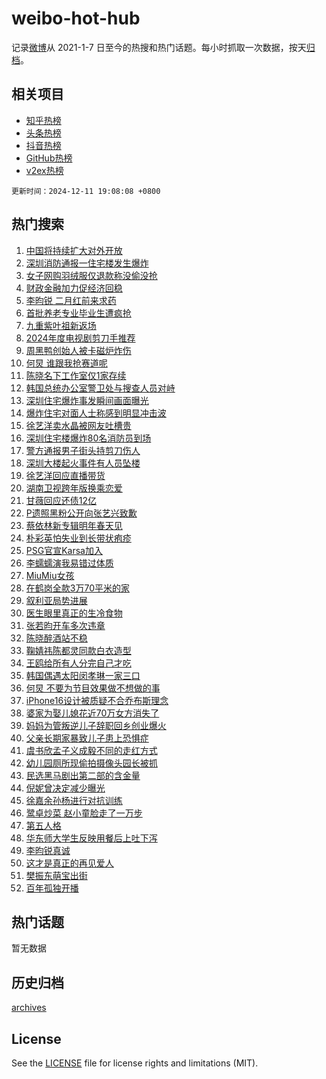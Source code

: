 # weibo-hot-hub

记录[微博](https://www.weibo.com)从 2021-1-7 日至今的热搜和热门话题。每小时抓取一次数据，按天[归档](archives)。

## 相关项目

- [知乎热榜](https://github.com/lonnyzhang423/zhihu-hot-hub)
- [头条热榜](https://github.com/lonnyzhang423/toutiao-hot-hub)
- [抖音热榜](https://github.com/lonnyzhang423/douyin-hot-hub)
- [GitHub热榜](https://github.com/lonnyzhang423/github-hot-hub)
- [v2ex热榜](https://github.com/lonnyzhang423/v2ex-hot-hub)


`更新时间：2024-12-11 19:08:08 +0800`

## 热门搜索

1. [中国将持续扩大对外开放](https://m.weibo.cn/search?containerid=100103type%3D1%26t%3D10%26q%3D%23%E4%B8%AD%E5%9B%BD%E5%B0%86%E6%8C%81%E7%BB%AD%E6%89%A9%E5%A4%A7%E5%AF%B9%E5%A4%96%E5%BC%80%E6%94%BE%23&stream_entry_id=51&isnewpage=1&extparam=seat%3D1%26stream_entry_id%3D51%26c_type%3D51%26dgr%3D0%26cate%3D10103%26pos%3D0%26q%3D%2523%25E4%25B8%25AD%25E5%259B%25BD%25E5%25B0%2586%25E6%258C%2581%25E7%25BB%25AD%25E6%2589%25A9%25E5%25A4%25A7%25E5%25AF%25B9%25E5%25A4%2596%25E5%25BC%2580%25E6%2594%25BE%2523%26filter_type%3Drealtimehot%26display_time%3D1733915287%26pre_seqid%3D17339152871720106814401)
1. [深圳消防通报一住宅楼发生爆炸](https://m.weibo.cn/search?containerid=100103type%3D1%26t%3D10%26q%3D%23%E6%B7%B1%E5%9C%B3%E6%B6%88%E9%98%B2%E9%80%9A%E6%8A%A5%E4%B8%80%E4%BD%8F%E5%AE%85%E6%A5%BC%E5%8F%91%E7%94%9F%E7%88%86%E7%82%B8%23&stream_entry_id=31&isnewpage=1&extparam=seat%3D1%26stream_entry_id%3D31%26realpos%3D1%26lcate%3D5001%26flag%3D4%26band_rank%3D1%26pos%3D0%26q%3D%2523%25E6%25B7%25B1%25E5%259C%25B3%25E6%25B6%2588%25E9%2598%25B2%25E9%2580%259A%25E6%258A%25A5%25E4%25B8%2580%25E4%25BD%258F%25E5%25AE%2585%25E6%25A5%25BC%25E5%258F%2591%25E7%2594%259F%25E7%2588%2586%25E7%2582%25B8%2523%26dgr%3D0%26cate%3D5001%26c_type%3D31%26filter_type%3Drealtimehot%26display_time%3D1733915287%26pre_seqid%3D17339152871720106814401)
1. [女子网购羽绒服仅退款称没偷没抢](https://m.weibo.cn/search?containerid=100103type%3D1%26t%3D10%26q%3D%23%E5%A5%B3%E5%AD%90%E7%BD%91%E8%B4%AD%E7%BE%BD%E7%BB%92%E6%9C%8D%E4%BB%85%E9%80%80%E6%AC%BE%E7%A7%B0%E6%B2%A1%E5%81%B7%E6%B2%A1%E6%8A%A2%23&stream_entry_id=31&isnewpage=1&extparam=seat%3D1%26stream_entry_id%3D31%26realpos%3D2%26lcate%3D5001%26flag%3D0%26band_rank%3D2%26pos%3D1%26q%3D%2523%25E5%25A5%25B3%25E5%25AD%2590%25E7%25BD%2591%25E8%25B4%25AD%25E7%25BE%25BD%25E7%25BB%2592%25E6%259C%258D%25E4%25BB%2585%25E9%2580%2580%25E6%25AC%25BE%25E7%25A7%25B0%25E6%25B2%25A1%25E5%2581%25B7%25E6%25B2%25A1%25E6%258A%25A2%2523%26dgr%3D0%26cate%3D5001%26c_type%3D31%26filter_type%3Drealtimehot%26display_time%3D1733915287%26pre_seqid%3D17339152871720106814401)
1. [财政金融加力促经济回稳](https://m.weibo.cn/search?containerid=100103type%3D1%26t%3D10%26q%3D%23%E8%B4%A2%E6%94%BF%E9%87%91%E8%9E%8D%E5%8A%A0%E5%8A%9B%E4%BF%83%E7%BB%8F%E6%B5%8E%E5%9B%9E%E7%A8%B3%23&stream_entry_id=31&isnewpage=1&extparam=seat%3D1%26stream_entry_id%3D31%26realpos%3D3%26lcate%3D5001%26flag%3D0%26band_rank%3D3%26pos%3D2%26q%3D%2523%25E8%25B4%25A2%25E6%2594%25BF%25E9%2587%2591%25E8%259E%258D%25E5%258A%25A0%25E5%258A%259B%25E4%25BF%2583%25E7%25BB%258F%25E6%25B5%258E%25E5%259B%259E%25E7%25A8%25B3%2523%26dgr%3D0%26cate%3D5001%26c_type%3D31%26filter_type%3Drealtimehot%26display_time%3D1733915287%26pre_seqid%3D17339152871720106814401)
1. [李昀锐 二月红前来求药](https://m.weibo.cn/search?containerid=100103type%3D1%26t%3D10%26q%3D%E6%9D%8E%E6%98%80%E9%94%90+%E4%BA%8C%E6%9C%88%E7%BA%A2%E5%89%8D%E6%9D%A5%E6%B1%82%E8%8D%AF&stream_entry_id=31&isnewpage=1&extparam=seat%3D1%26stream_entry_id%3D31%26realpos%3D4%26lcate%3D5001%26flag%3D1%26band_rank%3D4%26pos%3D3%26q%3D%25E6%259D%258E%25E6%2598%2580%25E9%2594%2590%2520%25E4%25BA%258C%25E6%259C%2588%25E7%25BA%25A2%25E5%2589%258D%25E6%259D%25A5%25E6%25B1%2582%25E8%258D%25AF%26dgr%3D0%26cate%3D5001%26c_type%3D31%26filter_type%3Drealtimehot%26display_time%3D1733915287%26pre_seqid%3D17339152871720106814401)
1. [首批养老专业毕业生遭疯抢](https://m.weibo.cn/search?containerid=100103type%3D1%26t%3D10%26q%3D%23%E9%A6%96%E6%89%B9%E5%85%BB%E8%80%81%E4%B8%93%E4%B8%9A%E6%AF%95%E4%B8%9A%E7%94%9F%E9%81%AD%E7%96%AF%E6%8A%A2%23&stream_entry_id=31&isnewpage=1&extparam=seat%3D1%26stream_entry_id%3D31%26realpos%3D5%26lcate%3D5001%26flag%3D1%26band_rank%3D5%26pos%3D4%26q%3D%2523%25E9%25A6%2596%25E6%2589%25B9%25E5%2585%25BB%25E8%2580%2581%25E4%25B8%2593%25E4%25B8%259A%25E6%25AF%2595%25E4%25B8%259A%25E7%2594%259F%25E9%2581%25AD%25E7%2596%25AF%25E6%258A%25A2%2523%26dgr%3D0%26cate%3D5001%26c_type%3D31%26filter_type%3Drealtimehot%26display_time%3D1733915287%26pre_seqid%3D17339152871720106814401)
1. [九重紫叶祖新返场](https://m.weibo.cn/search?containerid=100103type%3D1%26t%3D10%26q%3D%E4%B9%9D%E9%87%8D%E7%B4%AB%E5%8F%B6%E7%A5%96%E6%96%B0%E8%BF%94%E5%9C%BA&stream_entry_id=31&isnewpage=1&extparam=seat%3D1%26stream_entry_id%3D31%26realpos%3D6%26lcate%3D5001%26flag%3D1%26band_rank%3D6%26pos%3D5%26q%3D%25E4%25B9%259D%25E9%2587%258D%25E7%25B4%25AB%25E5%258F%25B6%25E7%25A5%2596%25E6%2596%25B0%25E8%25BF%2594%25E5%259C%25BA%26dgr%3D0%26cate%3D5001%26c_type%3D31%26filter_type%3Drealtimehot%26display_time%3D1733915287%26pre_seqid%3D17339152871720106814401)
1. [2024年度电视剧剪刀手推荐](https://m.weibo.cn/search?containerid=100103type%3D1%26t%3D10%26q%3D%232024%E5%B9%B4%E5%BA%A6%E7%94%B5%E8%A7%86%E5%89%A7%E5%89%AA%E5%88%80%E6%89%8B%E6%8E%A8%E8%8D%90%23&stream_entry_id=31&isnewpage=1&extparam=seat%3D1%26stream_entry_id%3D31%26lcate%3D5001%26band_rank%3D7%26filter_type%3Drealtimehot%26q%3D%25232024%25E5%25B9%25B4%25E5%25BA%25A6%25E7%2594%25B5%25E8%25A7%2586%25E5%2589%25A7%25E5%2589%25AA%25E5%2588%2580%25E6%2589%258B%25E6%258E%25A8%25E8%258D%2590%2523%26dgr%3D0%26is_ad_pos%3D1%26adid%3D267710%26c_type%3D31%26cate%3D5001%26pos%3D6%26display_time%3D1733915287%26pre_seqid%3D17339152871720106814401)
1. [周黑鸭创始人被卡磁炉炸伤](https://m.weibo.cn/search?containerid=100103type%3D1%26t%3D10%26q%3D%23%E5%91%A8%E9%BB%91%E9%B8%AD%E5%88%9B%E5%A7%8B%E4%BA%BA%E8%A2%AB%E5%8D%A1%E7%A3%81%E7%82%89%E7%82%B8%E4%BC%A4%23&stream_entry_id=31&isnewpage=1&extparam=seat%3D1%26stream_entry_id%3D31%26realpos%3D7%26lcate%3D5001%26flag%3D2%26band_rank%3D7%26pos%3D7%26q%3D%2523%25E5%2591%25A8%25E9%25BB%2591%25E9%25B8%25AD%25E5%2588%259B%25E5%25A7%258B%25E4%25BA%25BA%25E8%25A2%25AB%25E5%258D%25A1%25E7%25A3%2581%25E7%2582%2589%25E7%2582%25B8%25E4%25BC%25A4%2523%26dgr%3D0%26cate%3D5001%26c_type%3D31%26filter_type%3Drealtimehot%26display_time%3D1733915287%26pre_seqid%3D17339152871720106814401)
1. [何炅 谁跟我抢赛道呢](https://m.weibo.cn/search?containerid=100103type%3D1%26t%3D10%26q%3D%E4%BD%95%E7%82%85+%E8%B0%81%E8%B7%9F%E6%88%91%E6%8A%A2%E8%B5%9B%E9%81%93%E5%91%A2&stream_entry_id=31&isnewpage=1&extparam=seat%3D1%26stream_entry_id%3D31%26realpos%3D8%26lcate%3D5001%26flag%3D0%26band_rank%3D8%26pos%3D8%26q%3D%25E4%25BD%2595%25E7%2582%2585%2520%25E8%25B0%2581%25E8%25B7%259F%25E6%2588%2591%25E6%258A%25A2%25E8%25B5%259B%25E9%2581%2593%25E5%2591%25A2%26dgr%3D0%26cate%3D5001%26c_type%3D31%26filter_type%3Drealtimehot%26display_time%3D1733915287%26pre_seqid%3D17339152871720106814401)
1. [陈晓名下工作室仅1家存续](https://m.weibo.cn/search?containerid=100103type%3D1%26t%3D10%26q%3D%23%E9%99%88%E6%99%93%E5%90%8D%E4%B8%8B%E5%B7%A5%E4%BD%9C%E5%AE%A4%E4%BB%851%E5%AE%B6%E5%AD%98%E7%BB%AD%23&stream_entry_id=31&isnewpage=1&extparam=seat%3D1%26stream_entry_id%3D31%26realpos%3D9%26lcate%3D5001%26flag%3D1%26band_rank%3D9%26pos%3D9%26q%3D%2523%25E9%2599%2588%25E6%2599%2593%25E5%2590%258D%25E4%25B8%258B%25E5%25B7%25A5%25E4%25BD%259C%25E5%25AE%25A4%25E4%25BB%25851%25E5%25AE%25B6%25E5%25AD%2598%25E7%25BB%25AD%2523%26dgr%3D0%26cate%3D5001%26c_type%3D31%26filter_type%3Drealtimehot%26display_time%3D1733915287%26pre_seqid%3D17339152871720106814401)
1. [韩国总统办公室警卫处与搜查人员对峙](https://m.weibo.cn/search?containerid=100103type%3D1%26t%3D10%26q%3D%23%E9%9F%A9%E5%9B%BD%E6%80%BB%E7%BB%9F%E5%8A%9E%E5%85%AC%E5%AE%A4%E8%AD%A6%E5%8D%AB%E5%A4%84%E4%B8%8E%E6%90%9C%E6%9F%A5%E4%BA%BA%E5%91%98%E5%AF%B9%E5%B3%99%23&stream_entry_id=31&isnewpage=1&extparam=seat%3D1%26stream_entry_id%3D31%26realpos%3D10%26lcate%3D5001%26flag%3D1%26band_rank%3D10%26pos%3D10%26q%3D%2523%25E9%259F%25A9%25E5%259B%25BD%25E6%2580%25BB%25E7%25BB%259F%25E5%258A%259E%25E5%2585%25AC%25E5%25AE%25A4%25E8%25AD%25A6%25E5%258D%25AB%25E5%25A4%2584%25E4%25B8%258E%25E6%2590%259C%25E6%259F%25A5%25E4%25BA%25BA%25E5%2591%2598%25E5%25AF%25B9%25E5%25B3%2599%2523%26dgr%3D0%26cate%3D5001%26c_type%3D31%26filter_type%3Drealtimehot%26display_time%3D1733915287%26pre_seqid%3D17339152871720106814401)
1. [深圳住宅爆炸事发瞬间画面曝光](https://m.weibo.cn/search?containerid=100103type%3D1%26t%3D10%26q%3D%23%E6%B7%B1%E5%9C%B3%E4%BD%8F%E5%AE%85%E7%88%86%E7%82%B8%E4%BA%8B%E5%8F%91%E7%9E%AC%E9%97%B4%E7%94%BB%E9%9D%A2%E6%9B%9D%E5%85%89%23&stream_entry_id=31&isnewpage=1&extparam=seat%3D1%26stream_entry_id%3D31%26realpos%3D11%26lcate%3D5001%26flag%3D1%26band_rank%3D11%26pos%3D11%26q%3D%2523%25E6%25B7%25B1%25E5%259C%25B3%25E4%25BD%258F%25E5%25AE%2585%25E7%2588%2586%25E7%2582%25B8%25E4%25BA%258B%25E5%258F%2591%25E7%259E%25AC%25E9%2597%25B4%25E7%2594%25BB%25E9%259D%25A2%25E6%259B%259D%25E5%2585%2589%2523%26dgr%3D0%26cate%3D5001%26c_type%3D31%26filter_type%3Drealtimehot%26display_time%3D1733915287%26pre_seqid%3D17339152871720106814401)
1. [爆炸住宅对面人士称感到明显冲击波](https://m.weibo.cn/search?containerid=100103type%3D1%26t%3D10%26q%3D%23%E7%88%86%E7%82%B8%E4%BD%8F%E5%AE%85%E5%AF%B9%E9%9D%A2%E4%BA%BA%E5%A3%AB%E7%A7%B0%E6%84%9F%E5%88%B0%E6%98%8E%E6%98%BE%E5%86%B2%E5%87%BB%E6%B3%A2%23&stream_entry_id=31&isnewpage=1&extparam=seat%3D1%26stream_entry_id%3D31%26realpos%3D12%26lcate%3D5001%26flag%3D1%26band_rank%3D12%26pos%3D12%26q%3D%2523%25E7%2588%2586%25E7%2582%25B8%25E4%25BD%258F%25E5%25AE%2585%25E5%25AF%25B9%25E9%259D%25A2%25E4%25BA%25BA%25E5%25A3%25AB%25E7%25A7%25B0%25E6%2584%259F%25E5%2588%25B0%25E6%2598%258E%25E6%2598%25BE%25E5%2586%25B2%25E5%2587%25BB%25E6%25B3%25A2%2523%26dgr%3D0%26cate%3D5001%26c_type%3D31%26filter_type%3Drealtimehot%26display_time%3D1733915287%26pre_seqid%3D17339152871720106814401)
1. [徐艺洋卖水晶被网友吐槽贵](https://m.weibo.cn/search?containerid=100103type%3D1%26t%3D10%26q%3D%23%E5%BE%90%E8%89%BA%E6%B4%8B%E5%8D%96%E6%B0%B4%E6%99%B6%E8%A2%AB%E7%BD%91%E5%8F%8B%E5%90%90%E6%A7%BD%E8%B4%B5%23&stream_entry_id=31&isnewpage=1&extparam=seat%3D1%26stream_entry_id%3D31%26realpos%3D13%26lcate%3D5001%26flag%3D2%26band_rank%3D13%26pos%3D13%26q%3D%2523%25E5%25BE%2590%25E8%2589%25BA%25E6%25B4%258B%25E5%258D%2596%25E6%25B0%25B4%25E6%2599%25B6%25E8%25A2%25AB%25E7%25BD%2591%25E5%258F%258B%25E5%2590%2590%25E6%25A7%25BD%25E8%25B4%25B5%2523%26dgr%3D0%26cate%3D5001%26c_type%3D31%26filter_type%3Drealtimehot%26display_time%3D1733915287%26pre_seqid%3D17339152871720106814401)
1. [深圳住宅楼爆炸80名消防员到场](https://m.weibo.cn/search?containerid=100103type%3D1%26t%3D10%26q%3D%23%E6%B7%B1%E5%9C%B3%E4%BD%8F%E5%AE%85%E6%A5%BC%E7%88%86%E7%82%B880%E5%90%8D%E6%B6%88%E9%98%B2%E5%91%98%E5%88%B0%E5%9C%BA%23&stream_entry_id=31&isnewpage=1&extparam=seat%3D1%26stream_entry_id%3D31%26realpos%3D14%26lcate%3D5001%26flag%3D0%26band_rank%3D14%26pos%3D14%26q%3D%2523%25E6%25B7%25B1%25E5%259C%25B3%25E4%25BD%258F%25E5%25AE%2585%25E6%25A5%25BC%25E7%2588%2586%25E7%2582%25B880%25E5%2590%258D%25E6%25B6%2588%25E9%2598%25B2%25E5%2591%2598%25E5%2588%25B0%25E5%259C%25BA%2523%26dgr%3D0%26cate%3D5001%26c_type%3D31%26filter_type%3Drealtimehot%26display_time%3D1733915287%26pre_seqid%3D17339152871720106814401)
1. [警方通报男子街头持剪刀伤人](https://m.weibo.cn/search?containerid=100103type%3D1%26t%3D10%26q%3D%23%E8%AD%A6%E6%96%B9%E9%80%9A%E6%8A%A5%E7%94%B7%E5%AD%90%E8%A1%97%E5%A4%B4%E6%8C%81%E5%89%AA%E5%88%80%E4%BC%A4%E4%BA%BA%23&stream_entry_id=31&isnewpage=1&extparam=seat%3D1%26stream_entry_id%3D31%26realpos%3D15%26lcate%3D5001%26flag%3D1%26band_rank%3D15%26pos%3D15%26q%3D%2523%25E8%25AD%25A6%25E6%2596%25B9%25E9%2580%259A%25E6%258A%25A5%25E7%2594%25B7%25E5%25AD%2590%25E8%25A1%2597%25E5%25A4%25B4%25E6%258C%2581%25E5%2589%25AA%25E5%2588%2580%25E4%25BC%25A4%25E4%25BA%25BA%2523%26dgr%3D0%26cate%3D5001%26c_type%3D31%26filter_type%3Drealtimehot%26display_time%3D1733915287%26pre_seqid%3D17339152871720106814401)
1. [深圳大楼起火事件有人员坠楼](https://m.weibo.cn/search?containerid=100103type%3D1%26t%3D10%26q%3D%23%E6%B7%B1%E5%9C%B3%E5%A4%A7%E6%A5%BC%E8%B5%B7%E7%81%AB%E4%BA%8B%E4%BB%B6%E6%9C%89%E4%BA%BA%E5%91%98%E5%9D%A0%E6%A5%BC%23&stream_entry_id=31&isnewpage=1&extparam=seat%3D1%26stream_entry_id%3D31%26realpos%3D16%26lcate%3D5001%26flag%3D1%26band_rank%3D16%26pos%3D16%26q%3D%2523%25E6%25B7%25B1%25E5%259C%25B3%25E5%25A4%25A7%25E6%25A5%25BC%25E8%25B5%25B7%25E7%2581%25AB%25E4%25BA%258B%25E4%25BB%25B6%25E6%259C%2589%25E4%25BA%25BA%25E5%2591%2598%25E5%259D%25A0%25E6%25A5%25BC%2523%26dgr%3D0%26cate%3D5001%26c_type%3D31%26filter_type%3Drealtimehot%26display_time%3D1733915287%26pre_seqid%3D17339152871720106814401)
1. [徐艺洋回应直播带货](https://m.weibo.cn/search?containerid=100103type%3D1%26t%3D10%26q%3D%23%E5%BE%90%E8%89%BA%E6%B4%8B%E5%9B%9E%E5%BA%94%E7%9B%B4%E6%92%AD%E5%B8%A6%E8%B4%A7%23&stream_entry_id=31&isnewpage=1&extparam=seat%3D1%26stream_entry_id%3D31%26realpos%3D17%26lcate%3D5001%26flag%3D2%26band_rank%3D17%26pos%3D17%26q%3D%2523%25E5%25BE%2590%25E8%2589%25BA%25E6%25B4%258B%25E5%259B%259E%25E5%25BA%2594%25E7%259B%25B4%25E6%2592%25AD%25E5%25B8%25A6%25E8%25B4%25A7%2523%26dgr%3D0%26cate%3D5001%26c_type%3D31%26filter_type%3Drealtimehot%26display_time%3D1733915287%26pre_seqid%3D17339152871720106814401)
1. [湖南卫视跨年版换乘恋爱](https://m.weibo.cn/search?containerid=100103type%3D1%26t%3D10%26q%3D%E6%B9%96%E5%8D%97%E5%8D%AB%E8%A7%86%E8%B7%A8%E5%B9%B4%E7%89%88%E6%8D%A2%E4%B9%98%E6%81%8B%E7%88%B1&stream_entry_id=31&isnewpage=1&extparam=seat%3D1%26stream_entry_id%3D31%26realpos%3D18%26lcate%3D5001%26flag%3D1%26band_rank%3D18%26pos%3D18%26q%3D%25E6%25B9%2596%25E5%258D%2597%25E5%258D%25AB%25E8%25A7%2586%25E8%25B7%25A8%25E5%25B9%25B4%25E7%2589%2588%25E6%258D%25A2%25E4%25B9%2598%25E6%2581%258B%25E7%2588%25B1%26dgr%3D0%26cate%3D5001%26c_type%3D31%26filter_type%3Drealtimehot%26display_time%3D1733915287%26pre_seqid%3D17339152871720106814401)
1. [甘薇回应还债12亿](https://m.weibo.cn/search?containerid=100103type%3D1%26t%3D10%26q%3D%23%E7%94%98%E8%96%87%E5%9B%9E%E5%BA%94%E8%BF%98%E5%80%BA12%E4%BA%BF%23&stream_entry_id=31&isnewpage=1&extparam=seat%3D1%26stream_entry_id%3D31%26realpos%3D19%26lcate%3D5001%26flag%3D0%26band_rank%3D19%26pos%3D19%26q%3D%2523%25E7%2594%2598%25E8%2596%2587%25E5%259B%259E%25E5%25BA%2594%25E8%25BF%2598%25E5%2580%25BA12%25E4%25BA%25BF%2523%26dgr%3D0%26cate%3D5001%26c_type%3D31%26filter_type%3Drealtimehot%26display_time%3D1733915287%26pre_seqid%3D17339152871720106814401)
1. [P遗照黑粉公开向张艺兴致歉](https://m.weibo.cn/search?containerid=100103type%3D1%26t%3D10%26q%3D%23P%E9%81%97%E7%85%A7%E9%BB%91%E7%B2%89%E5%85%AC%E5%BC%80%E5%90%91%E5%BC%A0%E8%89%BA%E5%85%B4%E8%87%B4%E6%AD%89%23&stream_entry_id=31&isnewpage=1&extparam=seat%3D1%26stream_entry_id%3D31%26realpos%3D20%26lcate%3D5001%26flag%3D1%26band_rank%3D20%26pos%3D20%26q%3D%2523P%25E9%2581%2597%25E7%2585%25A7%25E9%25BB%2591%25E7%25B2%2589%25E5%2585%25AC%25E5%25BC%2580%25E5%2590%2591%25E5%25BC%25A0%25E8%2589%25BA%25E5%2585%25B4%25E8%2587%25B4%25E6%25AD%2589%2523%26dgr%3D0%26cate%3D5001%26c_type%3D31%26filter_type%3Drealtimehot%26display_time%3D1733915287%26pre_seqid%3D17339152871720106814401)
1. [蔡依林新专辑明年春天见](https://m.weibo.cn/search?containerid=100103type%3D1%26t%3D10%26q%3D%E8%94%A1%E4%BE%9D%E6%9E%97%E6%96%B0%E4%B8%93%E8%BE%91%E6%98%8E%E5%B9%B4%E6%98%A5%E5%A4%A9%E8%A7%81&stream_entry_id=31&isnewpage=1&extparam=seat%3D1%26stream_entry_id%3D31%26realpos%3D21%26lcate%3D5001%26flag%3D1%26band_rank%3D21%26pos%3D21%26q%3D%25E8%2594%25A1%25E4%25BE%259D%25E6%259E%2597%25E6%2596%25B0%25E4%25B8%2593%25E8%25BE%2591%25E6%2598%258E%25E5%25B9%25B4%25E6%2598%25A5%25E5%25A4%25A9%25E8%25A7%2581%26dgr%3D0%26cate%3D5001%26c_type%3D31%26filter_type%3Drealtimehot%26display_time%3D1733915287%26pre_seqid%3D17339152871720106814401)
1. [朴彩英怕失业到长带状疱疹](https://m.weibo.cn/search?containerid=100103type%3D1%26t%3D10%26q%3D%23%E6%9C%B4%E5%BD%A9%E8%8B%B1%E6%80%95%E5%A4%B1%E4%B8%9A%E5%88%B0%E9%95%BF%E5%B8%A6%E7%8A%B6%E7%96%B1%E7%96%B9%23&stream_entry_id=31&isnewpage=1&extparam=seat%3D1%26stream_entry_id%3D31%26realpos%3D22%26lcate%3D5001%26flag%3D2%26band_rank%3D22%26pos%3D22%26q%3D%2523%25E6%259C%25B4%25E5%25BD%25A9%25E8%258B%25B1%25E6%2580%2595%25E5%25A4%25B1%25E4%25B8%259A%25E5%2588%25B0%25E9%2595%25BF%25E5%25B8%25A6%25E7%258A%25B6%25E7%2596%25B1%25E7%2596%25B9%2523%26dgr%3D0%26cate%3D5001%26c_type%3D31%26filter_type%3Drealtimehot%26display_time%3D1733915287%26pre_seqid%3D17339152871720106814401)
1. [PSG官宣Karsa加入](https://m.weibo.cn/search?containerid=100103type%3D1%26t%3D10%26q%3D%23PSG%E5%AE%98%E5%AE%A3Karsa%E5%8A%A0%E5%85%A5%23&stream_entry_id=31&isnewpage=1&extparam=seat%3D1%26stream_entry_id%3D31%26realpos%3D23%26lcate%3D5001%26flag%3D1%26band_rank%3D23%26pos%3D23%26q%3D%2523PSG%25E5%25AE%2598%25E5%25AE%25A3Karsa%25E5%258A%25A0%25E5%2585%25A5%2523%26dgr%3D0%26cate%3D5001%26c_type%3D31%26filter_type%3Drealtimehot%26display_time%3D1733915287%26pre_seqid%3D17339152871720106814401)
1. [李蠕蠕演我易错过体质](https://m.weibo.cn/search?containerid=100103type%3D1%26t%3D10%26q%3D%23%E6%9D%8E%E8%A0%95%E8%A0%95%E6%BC%94%E6%88%91%E6%98%93%E9%94%99%E8%BF%87%E4%BD%93%E8%B4%A8%23&stream_entry_id=31&isnewpage=1&extparam=seat%3D1%26stream_entry_id%3D31%26realpos%3D24%26lcate%3D5001%26flag%3D0%26band_rank%3D24%26pos%3D24%26q%3D%2523%25E6%259D%258E%25E8%25A0%2595%25E8%25A0%2595%25E6%25BC%2594%25E6%2588%2591%25E6%2598%2593%25E9%2594%2599%25E8%25BF%2587%25E4%25BD%2593%25E8%25B4%25A8%2523%26dgr%3D0%26adid%3D267663%26c_type%3D31%26cate%3D5001%26filter_type%3Drealtimehot%26display_time%3D1733915287%26pre_seqid%3D17339152871720106814401)
1. [MiuMiu女孩](https://m.weibo.cn/search?containerid=100103type%3D1%26t%3D10%26q%3D%23MiuMiu%E5%A5%B3%E5%AD%A9%23&stream_entry_id=31&isnewpage=1&extparam=seat%3D1%26stream_entry_id%3D31%26realpos%3D25%26lcate%3D5001%26flag%3D0%26band_rank%3D25%26pos%3D25%26q%3D%2523MiuMiu%25E5%25A5%25B3%25E5%25AD%25A9%2523%26dgr%3D0%26adid%3D267436%26c_type%3D31%26cate%3D5001%26filter_type%3Drealtimehot%26display_time%3D1733915287%26pre_seqid%3D17339152871720106814401)
1. [在鹤岗全款3万70平米的家](https://m.weibo.cn/search?containerid=100103type%3D1%26t%3D10%26q%3D%E5%9C%A8%E9%B9%A4%E5%B2%97%E5%85%A8%E6%AC%BE3%E4%B8%8770%E5%B9%B3%E7%B1%B3%E7%9A%84%E5%AE%B6&stream_entry_id=31&isnewpage=1&extparam=seat%3D1%26stream_entry_id%3D31%26realpos%3D26%26lcate%3D5001%26flag%3D1%26band_rank%3D26%26pos%3D26%26q%3D%25E5%259C%25A8%25E9%25B9%25A4%25E5%25B2%2597%25E5%2585%25A8%25E6%25AC%25BE3%25E4%25B8%258770%25E5%25B9%25B3%25E7%25B1%25B3%25E7%259A%2584%25E5%25AE%25B6%26dgr%3D0%26cate%3D5001%26c_type%3D31%26filter_type%3Drealtimehot%26display_time%3D1733915287%26pre_seqid%3D17339152871720106814401)
1. [叙利亚局势进展](https://m.weibo.cn/search?containerid=100103type%3D1%26t%3D10%26q%3D%23%E5%8F%99%E5%88%A9%E4%BA%9A%E5%B1%80%E5%8A%BF%E8%BF%9B%E5%B1%95%23&stream_entry_id=31&isnewpage=1&extparam=seat%3D1%26stream_entry_id%3D31%26realpos%3D27%26lcate%3D5001%26flag%3D0%26band_rank%3D27%26pos%3D27%26q%3D%2523%25E5%258F%2599%25E5%2588%25A9%25E4%25BA%259A%25E5%25B1%2580%25E5%258A%25BF%25E8%25BF%259B%25E5%25B1%2595%2523%26dgr%3D0%26cate%3D5001%26c_type%3D31%26filter_type%3Drealtimehot%26display_time%3D1733915287%26pre_seqid%3D17339152871720106814401)
1. [医生眼里真正的生冷食物](https://m.weibo.cn/search?containerid=100103type%3D1%26t%3D10%26q%3D%23%E5%8C%BB%E7%94%9F%E7%9C%BC%E9%87%8C%E7%9C%9F%E6%AD%A3%E7%9A%84%E7%94%9F%E5%86%B7%E9%A3%9F%E7%89%A9%23&stream_entry_id=31&isnewpage=1&extparam=seat%3D1%26stream_entry_id%3D31%26realpos%3D28%26lcate%3D5001%26flag%3D1%26band_rank%3D28%26pos%3D28%26q%3D%2523%25E5%258C%25BB%25E7%2594%259F%25E7%259C%25BC%25E9%2587%258C%25E7%259C%259F%25E6%25AD%25A3%25E7%259A%2584%25E7%2594%259F%25E5%2586%25B7%25E9%25A3%259F%25E7%2589%25A9%2523%26dgr%3D0%26cate%3D5001%26c_type%3D31%26filter_type%3Drealtimehot%26display_time%3D1733915287%26pre_seqid%3D17339152871720106814401)
1. [张若昀开车多次违章](https://m.weibo.cn/search?containerid=100103type%3D1%26t%3D10%26q%3D%23%E5%BC%A0%E8%8B%A5%E6%98%80%E5%BC%80%E8%BD%A6%E5%A4%9A%E6%AC%A1%E8%BF%9D%E7%AB%A0%23&stream_entry_id=31&isnewpage=1&extparam=seat%3D1%26stream_entry_id%3D31%26realpos%3D29%26lcate%3D5001%26flag%3D0%26band_rank%3D29%26pos%3D29%26q%3D%2523%25E5%25BC%25A0%25E8%258B%25A5%25E6%2598%2580%25E5%25BC%2580%25E8%25BD%25A6%25E5%25A4%259A%25E6%25AC%25A1%25E8%25BF%259D%25E7%25AB%25A0%2523%26dgr%3D0%26cate%3D5001%26c_type%3D31%26filter_type%3Drealtimehot%26display_time%3D1733915287%26pre_seqid%3D17339152871720106814401)
1. [陈晓醉酒站不稳](https://m.weibo.cn/search?containerid=100103type%3D1%26t%3D10%26q%3D%23%E9%99%88%E6%99%93%E9%86%89%E9%85%92%E7%AB%99%E4%B8%8D%E7%A8%B3%23&stream_entry_id=31&isnewpage=1&extparam=seat%3D1%26stream_entry_id%3D31%26realpos%3D30%26lcate%3D5001%26flag%3D0%26band_rank%3D30%26pos%3D30%26q%3D%2523%25E9%2599%2588%25E6%2599%2593%25E9%2586%2589%25E9%2585%2592%25E7%25AB%2599%25E4%25B8%258D%25E7%25A8%25B3%2523%26dgr%3D0%26cate%3D5001%26c_type%3D31%26filter_type%3Drealtimehot%26display_time%3D1733915287%26pre_seqid%3D17339152871720106814401)
1. [鞠婧祎陈都灵同款白衣造型](https://m.weibo.cn/search?containerid=100103type%3D1%26t%3D10%26q%3D%23%E9%9E%A0%E5%A9%A7%E7%A5%8E%E9%99%88%E9%83%BD%E7%81%B5%E5%90%8C%E6%AC%BE%E7%99%BD%E8%A1%A3%E9%80%A0%E5%9E%8B%23&stream_entry_id=31&isnewpage=1&extparam=seat%3D1%26stream_entry_id%3D31%26realpos%3D31%26lcate%3D5001%26flag%3D1%26band_rank%3D31%26pos%3D31%26q%3D%2523%25E9%259E%25A0%25E5%25A9%25A7%25E7%25A5%258E%25E9%2599%2588%25E9%2583%25BD%25E7%2581%25B5%25E5%2590%258C%25E6%25AC%25BE%25E7%2599%25BD%25E8%25A1%25A3%25E9%2580%25A0%25E5%259E%258B%2523%26dgr%3D0%26cate%3D5001%26c_type%3D31%26filter_type%3Drealtimehot%26display_time%3D1733915287%26pre_seqid%3D17339152871720106814401)
1. [王鸥给所有人分完自己才吃](https://m.weibo.cn/search?containerid=100103type%3D1%26t%3D10%26q%3D%E7%8E%8B%E9%B8%A5%E7%BB%99%E6%89%80%E6%9C%89%E4%BA%BA%E5%88%86%E5%AE%8C%E8%87%AA%E5%B7%B1%E6%89%8D%E5%90%83&stream_entry_id=31&isnewpage=1&extparam=seat%3D1%26stream_entry_id%3D31%26realpos%3D32%26lcate%3D5001%26flag%3D1%26band_rank%3D32%26pos%3D32%26q%3D%25E7%258E%258B%25E9%25B8%25A5%25E7%25BB%2599%25E6%2589%2580%25E6%259C%2589%25E4%25BA%25BA%25E5%2588%2586%25E5%25AE%258C%25E8%2587%25AA%25E5%25B7%25B1%25E6%2589%258D%25E5%2590%2583%26dgr%3D0%26cate%3D5001%26c_type%3D31%26filter_type%3Drealtimehot%26display_time%3D1733915287%26pre_seqid%3D17339152871720106814401)
1. [韩国偶遇太阳闵孝琳一家三口](https://m.weibo.cn/search?containerid=100103type%3D1%26t%3D10%26q%3D%23%E9%9F%A9%E5%9B%BD%E5%81%B6%E9%81%87%E5%A4%AA%E9%98%B3%E9%97%B5%E5%AD%9D%E7%90%B3%E4%B8%80%E5%AE%B6%E4%B8%89%E5%8F%A3%23&stream_entry_id=31&isnewpage=1&extparam=seat%3D1%26stream_entry_id%3D31%26realpos%3D33%26lcate%3D5001%26flag%3D0%26band_rank%3D33%26pos%3D33%26q%3D%2523%25E9%259F%25A9%25E5%259B%25BD%25E5%2581%25B6%25E9%2581%2587%25E5%25A4%25AA%25E9%2598%25B3%25E9%2597%25B5%25E5%25AD%259D%25E7%2590%25B3%25E4%25B8%2580%25E5%25AE%25B6%25E4%25B8%2589%25E5%258F%25A3%2523%26dgr%3D0%26cate%3D5001%26c_type%3D31%26filter_type%3Drealtimehot%26display_time%3D1733915287%26pre_seqid%3D17339152871720106814401)
1. [何炅 不要为节目效果做不想做的事](https://m.weibo.cn/search?containerid=100103type%3D1%26t%3D10%26q%3D%E4%BD%95%E7%82%85+%E4%B8%8D%E8%A6%81%E4%B8%BA%E8%8A%82%E7%9B%AE%E6%95%88%E6%9E%9C%E5%81%9A%E4%B8%8D%E6%83%B3%E5%81%9A%E7%9A%84%E4%BA%8B&stream_entry_id=31&isnewpage=1&extparam=seat%3D1%26stream_entry_id%3D31%26realpos%3D34%26lcate%3D5001%26flag%3D0%26band_rank%3D34%26pos%3D34%26q%3D%25E4%25BD%2595%25E7%2582%2585%2520%25E4%25B8%258D%25E8%25A6%2581%25E4%25B8%25BA%25E8%258A%2582%25E7%259B%25AE%25E6%2595%2588%25E6%259E%259C%25E5%2581%259A%25E4%25B8%258D%25E6%2583%25B3%25E5%2581%259A%25E7%259A%2584%25E4%25BA%258B%26dgr%3D0%26cate%3D5001%26c_type%3D31%26filter_type%3Drealtimehot%26display_time%3D1733915287%26pre_seqid%3D17339152871720106814401)
1. [iPhone16设计被质疑不合乔布斯理念](https://m.weibo.cn/search?containerid=100103type%3D1%26t%3D10%26q%3D%23iPhone16%E8%AE%BE%E8%AE%A1%E8%A2%AB%E8%B4%A8%E7%96%91%E4%B8%8D%E5%90%88%E4%B9%94%E5%B8%83%E6%96%AF%E7%90%86%E5%BF%B5%23&stream_entry_id=31&isnewpage=1&extparam=seat%3D1%26stream_entry_id%3D31%26realpos%3D35%26lcate%3D5001%26flag%3D1%26band_rank%3D35%26pos%3D35%26q%3D%2523iPhone16%25E8%25AE%25BE%25E8%25AE%25A1%25E8%25A2%25AB%25E8%25B4%25A8%25E7%2596%2591%25E4%25B8%258D%25E5%2590%2588%25E4%25B9%2594%25E5%25B8%2583%25E6%2596%25AF%25E7%2590%2586%25E5%25BF%25B5%2523%26dgr%3D0%26cate%3D5001%26c_type%3D31%26filter_type%3Drealtimehot%26display_time%3D1733915287%26pre_seqid%3D17339152871720106814401)
1. [婆家为娶儿媳花近70万女方消失了](https://m.weibo.cn/search?containerid=100103type%3D1%26t%3D10%26q%3D%23%E5%A9%86%E5%AE%B6%E4%B8%BA%E5%A8%B6%E5%84%BF%E5%AA%B3%E8%8A%B1%E8%BF%9170%E4%B8%87%E5%A5%B3%E6%96%B9%E6%B6%88%E5%A4%B1%E4%BA%86%23&stream_entry_id=31&isnewpage=1&extparam=seat%3D1%26stream_entry_id%3D31%26realpos%3D36%26lcate%3D5001%26flag%3D1%26band_rank%3D36%26pos%3D36%26q%3D%2523%25E5%25A9%2586%25E5%25AE%25B6%25E4%25B8%25BA%25E5%25A8%25B6%25E5%2584%25BF%25E5%25AA%25B3%25E8%258A%25B1%25E8%25BF%259170%25E4%25B8%2587%25E5%25A5%25B3%25E6%2596%25B9%25E6%25B6%2588%25E5%25A4%25B1%25E4%25BA%2586%2523%26dgr%3D0%26cate%3D5001%26c_type%3D31%26filter_type%3Drealtimehot%26display_time%3D1733915287%26pre_seqid%3D17339152871720106814401)
1. [妈妈为管叛逆儿子辞职回乡创业爆火](https://m.weibo.cn/search?containerid=100103type%3D1%26t%3D10%26q%3D%23%E5%A6%88%E5%A6%88%E4%B8%BA%E7%AE%A1%E5%8F%9B%E9%80%86%E5%84%BF%E5%AD%90%E8%BE%9E%E8%81%8C%E5%9B%9E%E4%B9%A1%E5%88%9B%E4%B8%9A%E7%88%86%E7%81%AB%23&stream_entry_id=31&isnewpage=1&extparam=seat%3D1%26stream_entry_id%3D31%26realpos%3D37%26lcate%3D5001%26flag%3D1%26band_rank%3D37%26pos%3D37%26q%3D%2523%25E5%25A6%2588%25E5%25A6%2588%25E4%25B8%25BA%25E7%25AE%25A1%25E5%258F%259B%25E9%2580%2586%25E5%2584%25BF%25E5%25AD%2590%25E8%25BE%259E%25E8%2581%258C%25E5%259B%259E%25E4%25B9%25A1%25E5%2588%259B%25E4%25B8%259A%25E7%2588%2586%25E7%2581%25AB%2523%26dgr%3D0%26cate%3D5001%26c_type%3D31%26filter_type%3Drealtimehot%26display_time%3D1733915287%26pre_seqid%3D17339152871720106814401)
1. [父亲长期家暴致儿子患上恐惧症](https://m.weibo.cn/search?containerid=100103type%3D1%26t%3D10%26q%3D%23%E7%88%B6%E4%BA%B2%E9%95%BF%E6%9C%9F%E5%AE%B6%E6%9A%B4%E8%87%B4%E5%84%BF%E5%AD%90%E6%82%A3%E4%B8%8A%E6%81%90%E6%83%A7%E7%97%87%23&stream_entry_id=31&isnewpage=1&extparam=seat%3D1%26stream_entry_id%3D31%26realpos%3D38%26lcate%3D5001%26flag%3D0%26band_rank%3D38%26pos%3D38%26q%3D%2523%25E7%2588%25B6%25E4%25BA%25B2%25E9%2595%25BF%25E6%259C%259F%25E5%25AE%25B6%25E6%259A%25B4%25E8%2587%25B4%25E5%2584%25BF%25E5%25AD%2590%25E6%2582%25A3%25E4%25B8%258A%25E6%2581%2590%25E6%2583%25A7%25E7%2597%2587%2523%26dgr%3D0%26cate%3D5001%26c_type%3D31%26filter_type%3Drealtimehot%26display_time%3D1733915287%26pre_seqid%3D17339152871720106814401)
1. [虞书欣孟子义成毅不同的走红方式](https://m.weibo.cn/search?containerid=100103type%3D1%26t%3D10%26q%3D%23%E8%99%9E%E4%B9%A6%E6%AC%A3%E5%AD%9F%E5%AD%90%E4%B9%89%E6%88%90%E6%AF%85%E4%B8%8D%E5%90%8C%E7%9A%84%E8%B5%B0%E7%BA%A2%E6%96%B9%E5%BC%8F%23&stream_entry_id=31&isnewpage=1&extparam=seat%3D1%26stream_entry_id%3D31%26realpos%3D39%26lcate%3D5001%26flag%3D1%26band_rank%3D39%26pos%3D39%26q%3D%2523%25E8%2599%259E%25E4%25B9%25A6%25E6%25AC%25A3%25E5%25AD%259F%25E5%25AD%2590%25E4%25B9%2589%25E6%2588%2590%25E6%25AF%2585%25E4%25B8%258D%25E5%2590%258C%25E7%259A%2584%25E8%25B5%25B0%25E7%25BA%25A2%25E6%2596%25B9%25E5%25BC%258F%2523%26dgr%3D0%26cate%3D5001%26c_type%3D31%26filter_type%3Drealtimehot%26display_time%3D1733915287%26pre_seqid%3D17339152871720106814401)
1. [幼儿园厕所现偷拍摄像头园长被抓](https://m.weibo.cn/search?containerid=100103type%3D1%26t%3D10%26q%3D%23%E5%B9%BC%E5%84%BF%E5%9B%AD%E5%8E%95%E6%89%80%E7%8E%B0%E5%81%B7%E6%8B%8D%E6%91%84%E5%83%8F%E5%A4%B4%E5%9B%AD%E9%95%BF%E8%A2%AB%E6%8A%93%23&stream_entry_id=31&isnewpage=1&extparam=seat%3D1%26stream_entry_id%3D31%26realpos%3D40%26lcate%3D5001%26flag%3D0%26band_rank%3D40%26pos%3D40%26q%3D%2523%25E5%25B9%25BC%25E5%2584%25BF%25E5%259B%25AD%25E5%258E%2595%25E6%2589%2580%25E7%258E%25B0%25E5%2581%25B7%25E6%258B%258D%25E6%2591%2584%25E5%2583%258F%25E5%25A4%25B4%25E5%259B%25AD%25E9%2595%25BF%25E8%25A2%25AB%25E6%258A%2593%2523%26dgr%3D0%26cate%3D5001%26c_type%3D31%26filter_type%3Drealtimehot%26display_time%3D1733915287%26pre_seqid%3D17339152871720106814401)
1. [民选黑马剧出第二部的含金量](https://m.weibo.cn/search?containerid=100103type%3D1%26t%3D10%26q%3D%E6%B0%91%E9%80%89%E9%BB%91%E9%A9%AC%E5%89%A7%E5%87%BA%E7%AC%AC%E4%BA%8C%E9%83%A8%E7%9A%84%E5%90%AB%E9%87%91%E9%87%8F&stream_entry_id=31&isnewpage=1&extparam=seat%3D1%26stream_entry_id%3D31%26realpos%3D41%26lcate%3D5001%26flag%3D1%26band_rank%3D41%26pos%3D41%26q%3D%25E6%25B0%2591%25E9%2580%2589%25E9%25BB%2591%25E9%25A9%25AC%25E5%2589%25A7%25E5%2587%25BA%25E7%25AC%25AC%25E4%25BA%258C%25E9%2583%25A8%25E7%259A%2584%25E5%2590%25AB%25E9%2587%2591%25E9%2587%258F%26dgr%3D0%26cate%3D5001%26c_type%3D31%26filter_type%3Drealtimehot%26display_time%3D1733915287%26pre_seqid%3D17339152871720106814401)
1. [倪妮曾决定减少曝光](https://m.weibo.cn/search?containerid=100103type%3D1%26t%3D10%26q%3D%23%E5%80%AA%E5%A6%AE%E6%9B%BE%E5%86%B3%E5%AE%9A%E5%87%8F%E5%B0%91%E6%9B%9D%E5%85%89%23&stream_entry_id=31&isnewpage=1&extparam=seat%3D1%26stream_entry_id%3D31%26realpos%3D42%26lcate%3D5001%26flag%3D1%26band_rank%3D42%26pos%3D42%26q%3D%2523%25E5%2580%25AA%25E5%25A6%25AE%25E6%259B%25BE%25E5%2586%25B3%25E5%25AE%259A%25E5%2587%258F%25E5%25B0%2591%25E6%259B%259D%25E5%2585%2589%2523%26dgr%3D0%26cate%3D5001%26c_type%3D31%26filter_type%3Drealtimehot%26display_time%3D1733915287%26pre_seqid%3D17339152871720106814401)
1. [徐嘉余孙杨进行对抗训练](https://m.weibo.cn/search?containerid=100103type%3D1%26t%3D10%26q%3D%23%E5%BE%90%E5%98%89%E4%BD%99%E5%AD%99%E6%9D%A8%E8%BF%9B%E8%A1%8C%E5%AF%B9%E6%8A%97%E8%AE%AD%E7%BB%83%23&stream_entry_id=31&isnewpage=1&extparam=seat%3D1%26stream_entry_id%3D31%26realpos%3D43%26lcate%3D5001%26flag%3D1%26band_rank%3D43%26pos%3D43%26q%3D%2523%25E5%25BE%2590%25E5%2598%2589%25E4%25BD%2599%25E5%25AD%2599%25E6%259D%25A8%25E8%25BF%259B%25E8%25A1%258C%25E5%25AF%25B9%25E6%258A%2597%25E8%25AE%25AD%25E7%25BB%2583%2523%26dgr%3D0%26cate%3D5001%26c_type%3D31%26filter_type%3Drealtimehot%26display_time%3D1733915287%26pre_seqid%3D17339152871720106814401)
1. [鹭卓炒菜 赵小童脸走了一万步](https://m.weibo.cn/search?containerid=100103type%3D1%26t%3D10%26q%3D%E9%B9%AD%E5%8D%93%E7%82%92%E8%8F%9C+%E8%B5%B5%E5%B0%8F%E7%AB%A5%E8%84%B8%E8%B5%B0%E4%BA%86%E4%B8%80%E4%B8%87%E6%AD%A5&stream_entry_id=31&isnewpage=1&extparam=seat%3D1%26stream_entry_id%3D31%26realpos%3D44%26lcate%3D5001%26flag%3D1%26band_rank%3D44%26pos%3D44%26q%3D%25E9%25B9%25AD%25E5%258D%2593%25E7%2582%2592%25E8%258F%259C%2520%25E8%25B5%25B5%25E5%25B0%258F%25E7%25AB%25A5%25E8%2584%25B8%25E8%25B5%25B0%25E4%25BA%2586%25E4%25B8%2580%25E4%25B8%2587%25E6%25AD%25A5%26dgr%3D0%26cate%3D5001%26c_type%3D31%26filter_type%3Drealtimehot%26display_time%3D1733915287%26pre_seqid%3D17339152871720106814401)
1. [第五人格](https://m.weibo.cn/search?containerid=100103type%3D1%26t%3D10%26q%3D%E7%AC%AC%E4%BA%94%E4%BA%BA%E6%A0%BC&stream_entry_id=31&isnewpage=1&extparam=seat%3D1%26stream_entry_id%3D31%26realpos%3D45%26lcate%3D5001%26flag%3D1%26band_rank%3D45%26pos%3D45%26q%3D%25E7%25AC%25AC%25E4%25BA%2594%25E4%25BA%25BA%25E6%25A0%25BC%26dgr%3D0%26cate%3D5001%26c_type%3D31%26filter_type%3Drealtimehot%26display_time%3D1733915287%26pre_seqid%3D17339152871720106814401)
1. [华东师大学生反映用餐后上吐下泻](https://m.weibo.cn/search?containerid=100103type%3D1%26t%3D10%26q%3D%23%E5%8D%8E%E4%B8%9C%E5%B8%88%E5%A4%A7%E5%AD%A6%E7%94%9F%E5%8F%8D%E6%98%A0%E7%94%A8%E9%A4%90%E5%90%8E%E4%B8%8A%E5%90%90%E4%B8%8B%E6%B3%BB%23&stream_entry_id=31&isnewpage=1&extparam=seat%3D1%26stream_entry_id%3D31%26realpos%3D46%26lcate%3D5001%26flag%3D1%26band_rank%3D46%26pos%3D46%26q%3D%2523%25E5%258D%258E%25E4%25B8%259C%25E5%25B8%2588%25E5%25A4%25A7%25E5%25AD%25A6%25E7%2594%259F%25E5%258F%258D%25E6%2598%25A0%25E7%2594%25A8%25E9%25A4%2590%25E5%2590%258E%25E4%25B8%258A%25E5%2590%2590%25E4%25B8%258B%25E6%25B3%25BB%2523%26dgr%3D0%26cate%3D5001%26c_type%3D31%26filter_type%3Drealtimehot%26display_time%3D1733915287%26pre_seqid%3D17339152871720106814401)
1. [李昀锐真诚](https://m.weibo.cn/search?containerid=100103type%3D1%26t%3D10%26q%3D%E6%9D%8E%E6%98%80%E9%94%90%E7%9C%9F%E8%AF%9A&stream_entry_id=31&isnewpage=1&extparam=seat%3D1%26stream_entry_id%3D31%26realpos%3D47%26lcate%3D5001%26flag%3D1%26band_rank%3D47%26pos%3D47%26q%3D%25E6%259D%258E%25E6%2598%2580%25E9%2594%2590%25E7%259C%259F%25E8%25AF%259A%26dgr%3D0%26cate%3D5001%26c_type%3D31%26filter_type%3Drealtimehot%26display_time%3D1733915287%26pre_seqid%3D17339152871720106814401)
1. [这才是真正的再见爱人](https://m.weibo.cn/search?containerid=100103type%3D1%26t%3D10%26q%3D%23%E8%BF%99%E6%89%8D%E6%98%AF%E7%9C%9F%E6%AD%A3%E7%9A%84%E5%86%8D%E8%A7%81%E7%88%B1%E4%BA%BA%23&stream_entry_id=31&isnewpage=1&extparam=seat%3D1%26stream_entry_id%3D31%26realpos%3D48%26lcate%3D5001%26flag%3D1%26band_rank%3D48%26pos%3D48%26q%3D%2523%25E8%25BF%2599%25E6%2589%258D%25E6%2598%25AF%25E7%259C%259F%25E6%25AD%25A3%25E7%259A%2584%25E5%2586%258D%25E8%25A7%2581%25E7%2588%25B1%25E4%25BA%25BA%2523%26dgr%3D0%26cate%3D5001%26c_type%3D31%26filter_type%3Drealtimehot%26display_time%3D1733915287%26pre_seqid%3D17339152871720106814401)
1. [樊振东萌宝出街](https://m.weibo.cn/search?containerid=100103type%3D1%26t%3D10%26q%3D%E6%A8%8A%E6%8C%AF%E4%B8%9C%E8%90%8C%E5%AE%9D%E5%87%BA%E8%A1%97&stream_entry_id=31&isnewpage=1&extparam=seat%3D1%26stream_entry_id%3D31%26realpos%3D49%26lcate%3D5001%26flag%3D1%26band_rank%3D49%26pos%3D49%26q%3D%25E6%25A8%258A%25E6%258C%25AF%25E4%25B8%259C%25E8%2590%258C%25E5%25AE%259D%25E5%2587%25BA%25E8%25A1%2597%26dgr%3D0%26cate%3D5001%26c_type%3D31%26filter_type%3Drealtimehot%26display_time%3D1733915287%26pre_seqid%3D17339152871720106814401)
1. [百年孤独开播](https://m.weibo.cn/search?containerid=100103type%3D1%26t%3D10%26q%3D%23%E7%99%BE%E5%B9%B4%E5%AD%A4%E7%8B%AC%E5%BC%80%E6%92%AD%23&stream_entry_id=31&isnewpage=1&extparam=seat%3D1%26stream_entry_id%3D31%26realpos%3D50%26lcate%3D5001%26flag%3D0%26band_rank%3D50%26pos%3D50%26q%3D%2523%25E7%2599%25BE%25E5%25B9%25B4%25E5%25AD%25A4%25E7%258B%25AC%25E5%25BC%2580%25E6%2592%25AD%2523%26dgr%3D0%26cate%3D5001%26c_type%3D31%26filter_type%3Drealtimehot%26display_time%3D1733915287%26pre_seqid%3D17339152871720106814401)

## 热门话题

暂无数据

## 历史归档

[archives](archives)

## License

See the [LICENSE](LICENSE) file for license rights and limitations (MIT).
